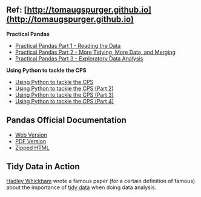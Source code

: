 ## Ref: [http://tomaugspurger.github.io](http://tomaugspurger.github.io)

**Practical Pandas**
- [Practical Pandas Part 1 - Reading the Data](http://tomaugspurger.github.io/practical-pandas-part-1-reading-the-data.html)
- [Practical Pandas Part 2 - More Tidying, More Data, and Merging](http://tomaugspurger.github.io/practical-pandas-part-2-more-tidying-more-data-and-merging.html)
- [Practical Pandas Part 3 - Exploratory Data Analysis](http://tomaugspurger.github.io/practical-pandas-part-3-exploratory-data-analysis.html)

**Using Python to tackle the CPS**
- [Using Python to tackle the CPS](http://tomaugspurger.github.io/tackling%20the%20cps.html)
- [Using Python to tackle the CPS (Part 2)](http://tomaugspurger.github.io/tackling%20the%20cps%20(part%202).html)
- [Using Python to tackle the CPS (Part 3)](http://tomaugspurger.github.io/tackling%20the%20cps%20(part%203).html)
- [Using Python to tackle the CPS (Part 4)](http://tomaugspurger.github.io/tackling%20the%20cps%20(part%204).html)

## Pandas Official Documentation
- [Web Version](http://pandas.pydata.org/pandas-docs/stable/#)
- [PDF Version](http://pandas.pydata.org/pandas-docs/stable/pandas.pdf)
- [Zipped HTML](http://pandas.pydata.org/pandas-docs/stable/pandas.zip)


## Tidy Data in Action
[Hadley Whickham](http://had.co.nz) wrote a famous paper (for a certain definition of famous) about the importance of [tidy data](http://vita.had.co.nz/papers/tidy-data.pdf) when doing data analysis.
